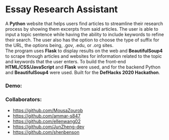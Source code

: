 # Essay Research Assistant
A **Python** website that helps users find articles to streamline their research process by showing them excerpts from said articles. The user is able to input a topic sentence while having the ability to include keywords to refine their search. The user also has the option to choose the type of suffix for the URL, the options being, .gov, .edu, or .org sites.
<br />
The program uses **Flask** to display results on the web and **BeautifulSoup4** to scrape through articles and websites for information related to the topic and keywords that the user enters. To build the front-end **HTML/CSS/JavaScript** and **Flask** were used, and for the backend Python and **BeautifulSoup4** were used. Built for the **DefHacks 2020 Hackathon**.
<br />

### Demo:


### Collaborators: 
* https://github.com/MousaZourob
* https://github.com/ammar-s847
* https://github.com/ellenwang02
* https://github.com/JunZheng-dev
* https://github.com/shenbenson
